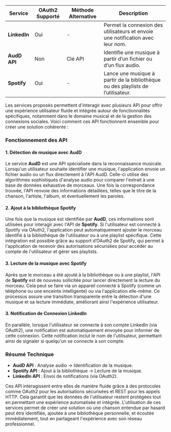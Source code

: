 | Service           | OAuth2 Supporté | Méthode Alternative | Description                                                                 |
|-------------------|-----------------|---------------------|-----------------------------------------------------------------------------|
| **LinkedIn**      | Oui             | -                   | Permet la connexion des utilisateurs et envoie une notification avec leur nom. |
| **AudD API**      | Non             | Clé API             | Identifie une musique à partir d’un fichier ou d’un flux audio.              |
| **Spotify**       | Oui             | -                   | Lance une musique à partir de la bibliothèque ou des playlists de l’utilisateur. |

Les services proposés permettent d'interagir avec plusieurs API pour offrir une expérience utilisateur fluide et intégrée autour de fonctionnalités spécifiques, notamment dans le domaine musical et de la gestion des connexions sociales. Voici comment ces API fonctionnent ensemble pour créer une solution cohérente :

### Fonctionnement des API

#### 1. **Détection de musique avec AudD**
Le service **AudD** est une API spécialisée dans la reconnaissance musicale. Lorsqu'un utilisateur souhaite identifier une musique, l'application envoie un fichier audio ou un flux directement à l'API AudD. Celle-ci utilise des algorithmes sophistiqués d'analyse audio pour comparer l'extrait à une base de données exhaustive de morceaux. Une fois la correspondance trouvée, l'API renvoie des informations détaillées, telles que le titre de la chanson, l'artiste, l'album, et éventuellement les paroles.

#### 2. **Ajout à la bibliothèque Spotify**
Une fois que la musique est identifiée par **AudD**, ces informations sont utilisées pour interagir avec l'API de **Spotify**. Si l'utilisateur est connecté à Spotify via OAuth2, l'application peut automatiquement ajouter le morceau identifié à la bibliothèque de l'utilisateur ou à une playlist spécifique. Cette intégration est possible grâce au support d’OAuth2 de Spotify, qui permet à l'application de recevoir des autorisations sécurisées pour accéder au compte de l'utilisateur et gérer ses playlists.

#### 3. **Lecture de la musique avec Spotify**
Après que le morceau a été ajouté à la bibliothèque ou à une playlist, l'API de **Spotify** est de nouveau sollicitée pour lancer directement la lecture du morceau. Cela peut se faire via un appareil connecté à Spotify (comme un téléphone ou une enceinte intelligente) ou via l'application elle-même. Ce processus assure une transition transparente entre la détection d'une musique et sa lecture immédiate, améliorant ainsi l'expérience utilisateur.

#### 3. **Notification de Connexion LinkedIn**
En parallèle, lorsque l'utilisateur se connecte à son compte LinkedIn (via OAuth2), une notification est automatiquement envoyée pour informer de cette connexion. Cette notification inclut le nom de l'utilisateur, permettant ainsi de signaler si quelqu'un se connecte à son compte.

### Résumé Technique
- **AudD API** : Analyse audio -> Identification de la musique.
- **Spotify API** : Ajout à la bibliothèque -> Lecture de la musique.
- **LinkedIn API** : Envoi de notifications (via OAuth2).

Ces API interagissent entre elles de manière fluide grâce à des protocoles comme OAuth2 pour les autorisations sécurisées et REST pour les appels HTTP. Cela garantit que les données de l'utilisateur restent protégées tout en permettant une expérience automatisée et intégrée. L'utilisation de ces services permet de créer une solution où une chanson entendue par hasard peut être identifiée, ajoutée à une bibliothèque personnelle, et écoutée immédiatement, tout en partageant l'expérience avec son réseau professionnel.